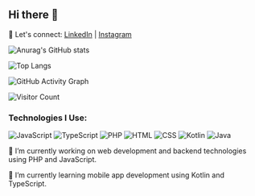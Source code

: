 ## Hi there 👋

💬 Let's connect: [LinkedIn](https://www.linkedin.com/in/jihadan-beckhianosyuhada-68b977277/) | [Instagram](https://www.instagram.com/jihadanbs/)

![Anurag's GitHub stats](https://github-readme-stats.vercel.app/api?username=jihadanbs&show_icons=true&theme=radical)

![Top Langs](https://github-readme-stats.vercel.app/api/top-langs/?username=jihadanbs&layout=compact&theme=radical)

![GitHub Activity Graph](https://github-readme-activity-graph.cyclic.app/graph?username=jihadanbs&theme=dracula)

![Visitor Count](https://komarev.com/ghpvc/?username=jihadanbs)

### Technologies I Use:
![JavaScript](https://img.shields.io/badge/-JavaScript-F7DF1E?style=flat-square&logo=javascript&logoColor=black)
![TypeScript](https://img.shields.io/badge/-TypeScript-007ACC?style=flat-square&logo=typescript&logoColor=white)
![PHP](https://img.shields.io/badge/-PHP-777BB4?style=flat-square&logo=php&logoColor=white)
![HTML](https://img.shields.io/badge/-HTML5-E34F26?style=flat-square&logo=html5&logoColor=white)
![CSS](https://img.shields.io/badge/-CSS3-1572B6?style=flat-square&logo=css3&logoColor=white)
![Kotlin](https://img.shields.io/badge/-Kotlin-0095D5?style=flat-square&logo=kotlin&logoColor=white)
![Java](https://img.shields.io/badge/-Java-007396?style=flat-square&logo=java&logoColor=white)

🔭 I’m currently working on web development and backend technologies using PHP and JavaScript.

🌱 I’m currently learning mobile app development using Kotlin and TypeScript.
